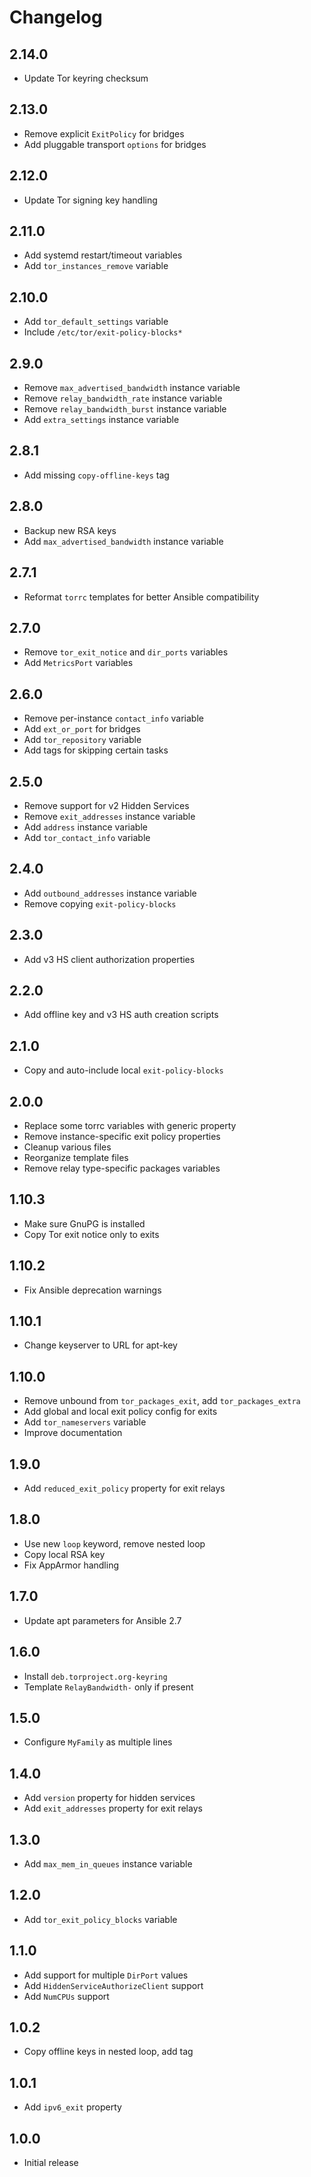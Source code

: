 # Changelog

## 2.14.0

- Update Tor keyring checksum

## 2.13.0

- Remove explicit `ExitPolicy` for bridges
- Add pluggable transport `options` for bridges

## 2.12.0

- Update Tor signing key handling

## 2.11.0

- Add systemd restart/timeout variables
- Add `tor_instances_remove` variable

## 2.10.0

- Add `tor_default_settings` variable
- Include `/etc/tor/exit-policy-blocks*`

## 2.9.0

- Remove `max_advertised_bandwidth` instance variable
- Remove `relay_bandwidth_rate` instance variable
- Remove `relay_bandwidth_burst` instance variable
- Add `extra_settings` instance variable

## 2.8.1

- Add missing `copy-offline-keys` tag

## 2.8.0

- Backup new RSA keys
- Add `max_advertised_bandwidth` instance variable

## 2.7.1

- Reformat `torrc` templates for better Ansible compatibility

## 2.7.0

- Remove `tor_exit_notice` and `dir_ports` variables
- Add `MetricsPort` variables

## 2.6.0

- Remove per-instance `contact_info` variable
- Add `ext_or_port` for bridges
- Add `tor_repository` variable
- Add tags for skipping certain tasks

## 2.5.0

- Remove support for v2 Hidden Services
- Remove `exit_addresses` instance variable
- Add `address` instance variable
- Add `tor_contact_info` variable

## 2.4.0

- Add `outbound_addresses` instance variable
- Remove copying `exit-policy-blocks`

## 2.3.0

- Add v3 HS client authorization properties

## 2.2.0

- Add offline key and v3 HS auth creation scripts

## 2.1.0

- Copy and auto-include local `exit-policy-blocks`

## 2.0.0

- Replace some torrc variables with generic property
- Remove instance-specific exit policy properties
- Cleanup various files
- Reorganize template files
- Remove relay type-specific packages variables

## 1.10.3

- Make sure GnuPG is installed
- Copy Tor exit notice only to exits

## 1.10.2

- Fix Ansible deprecation warnings

## 1.10.1

- Change keyserver to URL for apt-key

## 1.10.0

- Remove unbound from `tor_packages_exit`, add `tor_packages_extra`
- Add global and local exit policy config for exits
- Add `tor_nameservers` variable
- Improve documentation

## 1.9.0

- Add `reduced_exit_policy` property for exit relays

## 1.8.0

- Use new `loop` keyword, remove nested loop
- Copy local RSA key
- Fix AppArmor handling

## 1.7.0

- Update apt parameters for Ansible 2.7

## 1.6.0

- Install `deb.torproject.org-keyring`
- Template `RelayBandwidth-` only if present

## 1.5.0

- Configure `MyFamily` as multiple lines

## 1.4.0

- Add `version` property for hidden services
- Add `exit_addresses` property for exit relays

## 1.3.0

- Add `max_mem_in_queues` instance variable

## 1.2.0

- Add `tor_exit_policy_blocks` variable

## 1.1.0

- Add support for multiple `DirPort` values
- Add `HiddenServiceAuthorizeClient` support
- Add `NumCPUs` support

## 1.0.2

- Copy offline keys in nested loop, add tag

## 1.0.1

- Add `ipv6_exit` property

## 1.0.0

- Initial release
